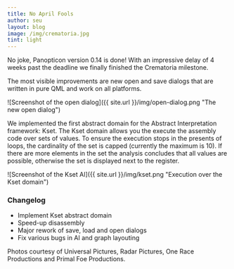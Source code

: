 ```yaml
---
title: No April Fools
author: seu
layout: blog
image: /img/crematoria.jpg
tint: light
---
```


No joke, Panopticon version 0.14 is done! With an impressive delay of 4 weeks past the deadline we finally finished the Crematoria milestone.

The most visible improvements are new open and save dialogs that are written in pure QML and work on all platforms.

![Screenshot of the open dialog]({{ site.url }}/img/open-dialog.png "The new open dialog")

We implemented the first abstract domain for the Abstract Interpretation framework: Kset. The Kset domain allows you the execute the assembly code over sets of values. To ensure the execution stops in the presents of loops, the cardinality of the set is capped (currently the maximum is 10). If there are more elements in the set the analysis concludes that all values are possible, otherwise the set is displayed next to the register.


![Screenshot of the Kset AI]({{ site.url }}/img/kset.png "Execution over the Kset domain")

### Changelog
 - Implement Kset abstract domain
 - Speed-up disassembly
 - Major rework of save, load and open dialogs
 - Fix various bugs in AI and graph layouting

Photos courtesy of Universal Pictures, Radar Pictures, One Race Productions and Primal Foe Productions.
